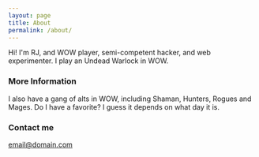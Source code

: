 ```yaml
---
layout: page
title: About
permalink: /about/
---
```


Hi! I'm RJ, and WOW player, semi-competent hacker, and web experimenter. I play an Undead Warlock in WOW.

### More Information

I also have a gang of alts in WOW, including Shaman, Hunters, Rogues and Mages. Do I have a favorite? I guess it depends on what day it is.

### Contact me

[email@domain.com](mailto:rjferina@gmail.com)
